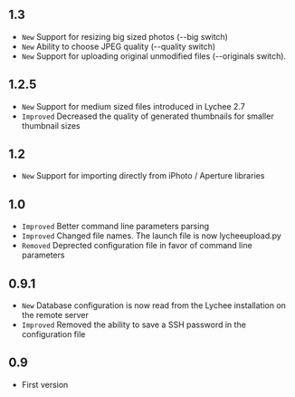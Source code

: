 ## 1.3
- `New` Support for resizing big sized photos (--big switch)
- `New` Ability to choose JPEG quality (--quality switch)
- `New` Support for uploading original unmodified files (--originals switch).


## 1.2.5
- `New` Support for medium sized files introduced in Lychee 2.7 
- `Improved` Decreased the quality of generated thumbnails for smaller thumbnail sizes

## 1.2
- `New` Support for importing directly from iPhoto / Aperture libraries

## 1.0
- `Improved` Better command line parameters parsing
- `Improved` Changed file names. The launch file is now lycheeupload.py
- `Removed` Deprected configuration file in favor of command line parameters


## 0.9.1
- `New` Database configuration is now read from the Lychee installation on the remote server
- `Improved` Removed the ability to save a SSH password in the configuration file


## 0.9
- First version